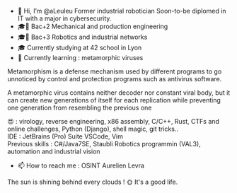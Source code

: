 - 👋 Hi, I’m @aLeuleu
Former industrial robotician
Soon-to-be diplomed in IT with a major in cybersecurity.
- 🎓📜 Bac+2 Mechanical and production engineering
- 🎓📜 Bac+3 Robotics and industrial networks
- 🎓 Currently studying at 42 school in Lyon
- 🌱 Currently learning : metamorphic viruses

Metamorphism is a defense mechanism used by different programs to go unnoticed by
control and protection programs such as antivirus software.

A metamorphic virus contains neither decoder nor constant viral body,
but it can create new generations of itself for each replication while preventing one generation from
resembling the previous one

😍 : virology, reverse engineering, x86 assembly, C/C++, Rust, CTFs and online challenges, Python (Django), shell magic, git tricks.. <br>
IDE : JetBrains (Pro) Suite VSCode, Vim <br>
Previous skills : C#/Java7SE, Staubli Robotics programmin (VAL3), automation and industrial vision <br>

- 📫 How to reach me : OSINT Aurelien Levra
  
The sun is shining behind every clouds ! 🌞 It's a good life.
